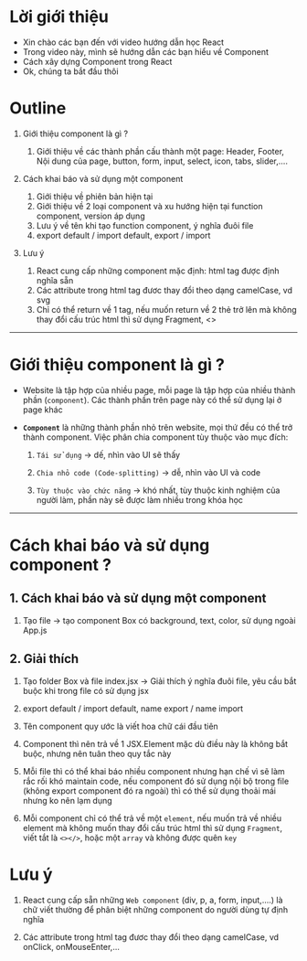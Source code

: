 # Lời giới thiệu
- Xin chào các bạn đến với video hướng dẫn học React
- Trong video này, mình sẽ hướng dẫn các bạn hiểu về Component 
- Cách xây dựng Component trong React
- Ok, chúng ta bắt đầu thôi

# Outline

1. Giới thiệu component là gì ?

    1. Giới thiệu về các thành phần cấu thành một page: Header, Footer, Nội dung của page, button, form, input, select, icon, tabs, slider,….

2. Cách khai báo và sử dụng một component

    1. Giới thiệu về phiên bản hiện tại
    2. Giới thiệu về 2 loại component và xu hướng hiện tại function component, version áp dụng
    3. Lưu ý về tên khi tạo function component, ý nghĩa đuôi file
    4. export default / import default, export / import
3. Lưu ý
    1. React cung cấp những component mặc định: html tag được định nghĩa sẵn
    2. Các attribute trong html tag đươc thay đổi theo dạng camelCase, vd svg
    3. Chỉ có thể return về 1 tag, nếu muốn return về 2 thẻ trở lên mà không thay đổi cấu trúc html thì sử dụng Fragment, <>

------------------------------

# Giới thiệu component là gì ?

- Website là tập hợp của nhiều page, mỗi page là tập hợp của nhiều thành phần (`component`). Các thành phần trên page này có thể sử dụng lại ở page khác

- **`Component`** là những thành phần nhỏ trên website, mọi thứ đều có thể trở thành component. Việc phân chia component tùy thuộc vào mục đích:

    1. `Tái sử dụng` -> dế, nhìn vào UI sẽ thấy
    
    2. `Chia nhỏ code (Code-splitting)` -> dễ, nhìn vào UI và code

    3. `Tùy thuộc vào chức năng` -> khó nhất, tùy thuộc kinh nghiệm của người làm, phần này sẽ được làm nhiều trong khóa học

----------------------
# Cách khai báo và sử dụng component ?

## 1. Cách khai báo và sử dụng một component

1. Tạo file -> tạo component Box có background, text, color, sử dụng ngoài App.js


## 2. Giải thích

1. Tạo folder Box và file index.jsx -> Giải thích ý nghĩa đuôi file, yêu cầu bắt buộc khi trong file có sử dụng jsx

2. export default / import default, name export / name import

3. Tên component quy ước là viết hoa chữ cái đầu tiên

4. Component thì nên trả về 1 JSX.Element mặc dù điều này là không bắt buộc, nhưng nên tuân theo quy tắc này

5. Mỗi file thì có thể khai báo nhiều component nhưng hạn chế vì sẽ làm rắc rối khó maintain code, nếu component đó sử dụng nội bộ trong file (không export component đó ra ngoài) thì có thể sử dụng thoải mái nhưng ko nên lạm dụng

6. Mỗi component chỉ có thể trả về một `element`, nếu muốn trả về nhiều element mà không muốn thay đổi cấu trúc html thì sử dụng `Fragment`, viết tắt là `<></>`, hoặc một `array` và không được quên `key`


# Lưu ý

1. React cung cấp sẵn những `Web component` (div, p, a, form, input,....) là chữ viết thường để phân biệt những component do người dùng tự định nghĩa

2. Các attribute trong html tag đươc thay đổi theo dạng camelCase, vd onClick, onMouseEnter,...
